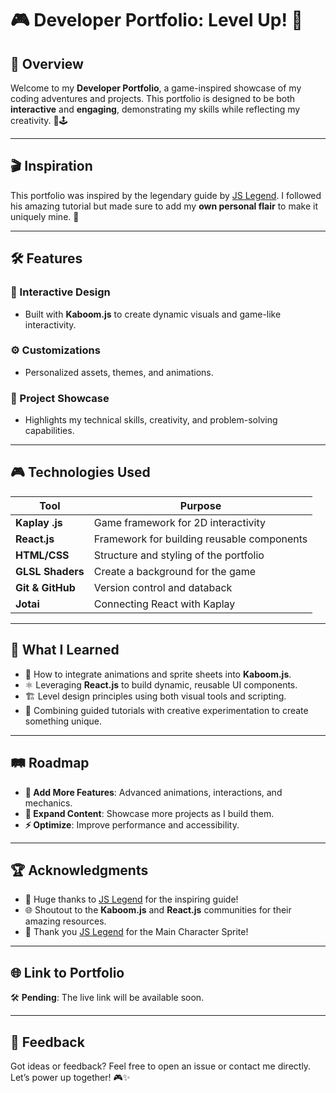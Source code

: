 # 🎮 Developer Portfolio: Level Up! 🚀

## 👾 Overview

Welcome to my **Developer Portfolio**, a game-inspired showcase of my coding adventures and projects. This portfolio is designed to be both **interactive** and **engaging**, demonstrating my skills while reflecting my creativity. 🎨🕹️

---

## 🎬 Inspiration

This portfolio was inspired by the legendary guide by [JS Legend](https://www.youtube.com/watch?v=OejpBl2s9OY). I followed his amazing tutorial but made sure to add my **own personal flair** to make it uniquely mine. 🌟

---

## 🛠️ Features

### 🎨 Interactive Design

- Built with **Kaboom.js** to create dynamic visuals and game-like interactivity.

### ⚙️ Customizations

- Personalized assets, themes, and animations.

### 📂 Project Showcase

- Highlights my technical skills, creativity, and problem-solving capabilities.

---

## 🎮 Technologies Used

| **Tool**         | **Purpose**                                |
| ---------------- | ------------------------------------------ |
| **Kaplay .js**   | Game framework for 2D interactivity        |
| **React.js**     | Framework for building reusable components |
| **HTML/CSS**     | Structure and styling of the portfolio     |
| **GLSL Shaders** | Create a background for the game           |
| **Git & GitHub** | Version control and databack               |
| **Jotai**        | Connecting React with Kaplay               |

---

## 🧠 What I Learned

- 🔧 How to integrate animations and sprite sheets into **Kaboom.js**.
- ⚛️ Leveraging **React.js** to build dynamic, reusable UI components.
- 🏗️ Level design principles using both visual tools and scripting.
- 🥷 Combining guided tutorials with creative experimentation to create something unique.

---

## 🛤️ Roadmap

- **🎉 Add More Features**: Advanced animations, interactions, and mechanics.
- **🌌 Expand Content**: Showcase more projects as I build them.
- **⚡ Optimize**: Improve performance and accessibility.

---

## 🏆 Acknowledgments

- 🎥 Huge thanks to [JS Legend](https://www.youtube.com/@jslegend) for the inspiring guide!
- 🌐 Shoutout to the **Kaboom.js** and **React.js** communities for their amazing resources.
- 🎒 Thank you [JS Legend](https://sscary.itch.io/the-adventurer-male) for the Main Character Sprite!

---

## 🌐 Link to Portfolio

🛠️ **Pending**: The live link will be available soon.

---

## 💬 Feedback

Got ideas or feedback? Feel free to open an issue or contact me directly. Let’s power up together! 🎮✨
